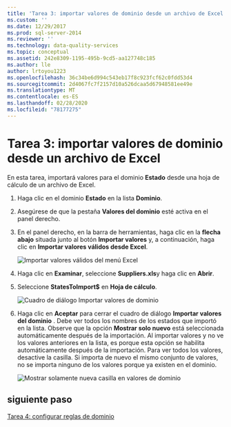 ```yaml
---
title: 'Tarea 3: importar valores de dominio desde un archivo de Excel | Microsoft Docs'
ms.custom: ''
ms.date: 12/29/2017
ms.prod: sql-server-2014
ms.reviewer: ''
ms.technology: data-quality-services
ms.topic: conceptual
ms.assetid: 242e8309-1195-495b-9cd5-aa127748c185
ms.author: lle
author: lrtoyou1223
ms.openlocfilehash: 36c34be6d994c543eb17f8c923fcf62c0fdd53d4
ms.sourcegitcommit: 2d4067fc7f2157d10a526dcaa5d67948581ee49e
ms.translationtype: MT
ms.contentlocale: es-ES
ms.lasthandoff: 02/28/2020
ms.locfileid: "78177275"
---
```

# <a name="task-3-importing-domain-values-from-an-excel-file"></a>Tarea 3: importar valores de dominio desde un archivo de Excel

  En esta tarea, importará valores para el dominio **Estado** desde una hoja de cálculo de un archivo de Excel.

1.  Haga clic en el dominio **Estado** en la lista **Dominio**.

2.  Asegúrese de que la pestaña **Valores del dominio** esté activa en el panel derecho.

3.  En el panel derecho, en la barra de herramientas, haga clic en la **flecha abajo** situada junto al botón **Importar valores** y, a continuación, haga clic en **Importar valores válidos desde Excel**.

     ![Importar valores válidos del menú Excel](../../2014/tutorials/media/et-importingdomainvaluesfromanexcelfile-01.jpg "Importar valores válidos del menú Excel")

4.  Haga clic en **Examinar**, seleccione **Suppliers.xls**y haga clic en **Abrir**.

5.  Seleccione **StatesToImport$** en **Hoja de cálculo**.

     ![Cuadro de diálogo Importar valores de dominio](../../2014/tutorials/media/et-importingdomainvaluesfromanexcelfile-02.jpg "Cuadro de diálogo Importar valores de dominio")

6.  Haga clic en **Aceptar** para cerrar el cuadro de diálogo **Importar valores del dominio** . Debe ver todos los nombres de los estados que importó en la lista. Observe que la opción **Mostrar solo nuevo** está seleccionada automáticamente después de la importación. Al importar valores y no ve los valores anteriores en la lista, es porque esta opción se habilita automáticamente después de la importación. Para ver todos los valores, desactive la casilla. Si importa de nuevo el mismo conjunto de valores, no se importa ninguno de los valores porque ya existen en el dominio.

     ![Mostrar solamente nueva casilla en valores de dominio](../../2014/tutorials/media/et-importingdomainvaluesfromanexcelfile-03.jpg "Mostrar solamente nueva casilla en valores de dominio")

## <a name="next-step"></a>siguiente paso
 [Tarea 4: configurar reglas de dominio](../../2014/tutorials/task-4-setting-domain-rules.md)


